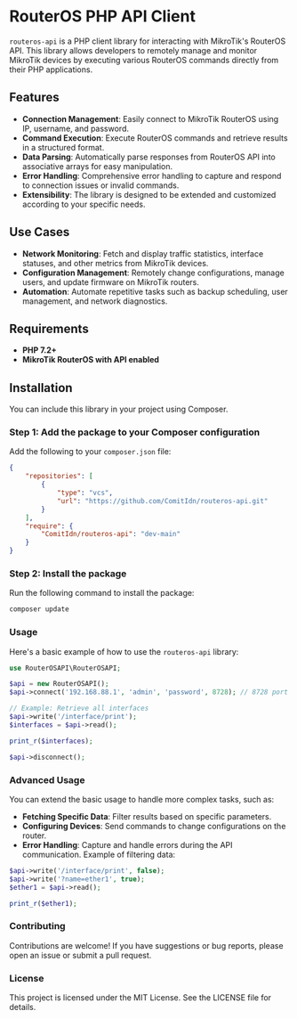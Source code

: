# RouterOS PHP API Client

`routeros-api` is a PHP client library for interacting with MikroTik's RouterOS API. This library allows developers to remotely manage and monitor MikroTik devices by executing various RouterOS commands directly from their PHP applications.

## Features

- **Connection Management**: Easily connect to MikroTik RouterOS using IP, username, and password.
- **Command Execution**: Execute RouterOS commands and retrieve results in a structured format.
- **Data Parsing**: Automatically parse responses from RouterOS API into associative arrays for easy manipulation.
- **Error Handling**: Comprehensive error handling to capture and respond to connection issues or invalid commands.
- **Extensibility**: The library is designed to be extended and customized according to your specific needs.

## Use Cases

- **Network Monitoring**: Fetch and display traffic statistics, interface statuses, and other metrics from MikroTik devices.
- **Configuration Management**: Remotely change configurations, manage users, and update firmware on MikroTik routers.
- **Automation**: Automate repetitive tasks such as backup scheduling, user management, and network diagnostics.

## Requirements

- **PHP 7.2+**
- **MikroTik RouterOS with API enabled**

## Installation

You can include this library in your project using Composer. 

### Step 1: Add the package to your Composer configuration

Add the following to your `composer.json` file:

```json
{
    "repositories": [
        {
            "type": "vcs",
            "url": "https://github.com/ComitIdn/routeros-api.git"
        }
    ],
    "require": {
        "ComitIdn/routeros-api": "dev-main"
    }
}
```
### Step 2: Install the package
Run the following command to install the package:
```bash
composer update
```
### Usage
Here's a basic example of how to use the `routeros-api` library:
```php
use RouterOSAPI\RouterOSAPI;

$api = new RouterOSAPI();
$api->connect('192.168.88.1', 'admin', 'password', 8728); // 8728 port default for API

// Example: Retrieve all interfaces
$api->write('/interface/print');
$interfaces = $api->read();

print_r($interfaces);

$api->disconnect();
```
### Advanced Usage
You can extend the basic usage to handle more complex tasks, such as:

- **Fetching Specific Data**: Filter results based on specific parameters.
- **Configuring Devices**: Send commands to change configurations on the router.
- **Error Handling**: Capture and handle errors during the API communication.
Example of filtering data:
```php
$api->write('/interface/print', false);
$api->write('?name=ether1', true);
$ether1 = $api->read();

print_r($ether1);
```
### Contributing
Contributions are welcome! If you have suggestions or bug reports, please open an issue or submit a pull request.

### License
This project is licensed under the MIT License. See the LICENSE file for details.

